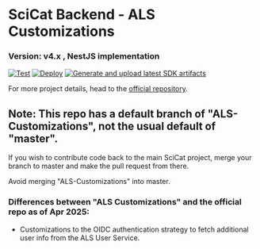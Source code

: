 # SciCat Backend - ALS Customizations

### Version: v4.x , NestJS implementation

[![Test](https://github.com/als-computing/scicat-backend-next-als/actions/workflows/test.yml/badge.svg)](https://github.com/als-computing/scicat-backend-next-als/actions/workflows/test.yml)
[![Deploy](https://github.com/als-computing/scicat-backend-next-als/actions/workflows/build-and-push.yml/badge.svg)](https://github.com/als-computing/scicat-backend-next-als/actions/workflows/build-and-push.yml)
[![Generate and upload latest SDK artifacts](https://github.com/als-computing/scicat-backend-next-als/actions/workflows/upload-sdk-artifact.yml/badge.svg?branch=master)](https://github.com/als-computing/scicat-backend-next-als/actions/workflows/upload-sdk-artifact.yml)

For more project details, head to the [official repository](https://github.com/SciCatProject/scicat-backend-next/).

## Note: This repo has a default branch of "ALS-Customizations", not the usual default of "master".

If you wish to contribute code back to the main SciCat project, merge your branch to master and make the pull request from there.

Avoid merging "ALS-Customizations" into master.

### Differences between "ALS Customizations" and the official repo as of Apr 2025:

* Customizations to the OIDC authentication strategy to fetch additional user info from the ALS User Service.